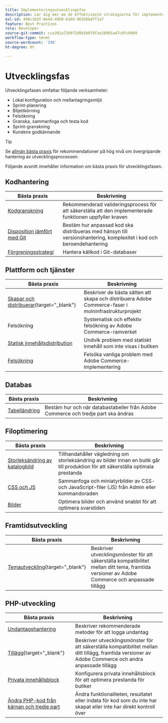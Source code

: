 ```yaml
---
title: Implementeringsutvecklingsfas
description: Lär dig mer om de effektivaste strategierna för implementering i utvecklingsfasen av Adobe Commerce-projekt.
exl-id: 499c16df-0e4d-4950-8169-96356bdff1a7
feature: Best Practices
role: Developer
source-git-commit: cca301a72b972d843b878fae28901a47c8fc0489
workflow-type: tm+mt
source-wordcount: '336'
ht-degree: 0%

---
```



# Utvecklingsfas

Utvecklingsfasen omfattar följande verksamheter:

- Lokal konfiguration och mellanlagringsmiljö
- Sprint-planering
- Biljettkörning
- Felsökning
- Granska, sammanfoga och testa kod
- Sprint-granskning
- Kundens godkännande

>[!TIP]
>
>Se [allmän bästa praxis](general.md) för rekommendationer på hög nivå om övergripande hantering av utvecklingsprocessen.

Följande avsnitt innehåller information om bästa praxis för utvecklingsfasen.

## Kodhantering

| Bästa praxis | Beskrivning |
|-----------------------------------------------------------------|--------------------------------------------------------------------------------------------------------------------------------------|
| [Kodgranskning](code-review.md) | Rekommenderad valideringsprocess för att säkerställa att den implementerade funktionen uppfyller kraven |
| [Disposition jämfört med Git](code-management.md) | Bestäm hur anpassad kod ska distribueras med hänsyn till versionshantering, komplexitet i kod och beroendehantering |
| [Förgreningsstrategi](git-branching.md) | Hantera källkod i Git-databaser |

## Plattform och tjänster

| Bästa praxis | Beskrivning |
|--------------------------------------------------------------------------------------------------------------------------------------------------------|-------------------------------------------------------------------------------------------------------------|
| [Skapar och distribuerar](https://experienceleague.adobe.com/docs/commerce-cloud-service/user-guide/develop/deploy/best-practices.html?lang=sv-SE){target="_blank"} | Beskriver de bästa sätten att skapa och distribuera Adobe Commerce-faser i molninfrastrukturprojekt |
| Felsökning | Systematisk och effektiv felsökning av Adobe Commerce-ramverket |
| [Statisk innehållsdistribution](static-content-deployment.md) | Undvik problem med statiskt innehåll som inte visas i butiken |
| [Felsökning](troubleshooting.md) | Felsöka vanliga problem med Adobe Commerce-implementering |

## Databas

| Bästa praxis | Beskrivning |
|----------------------------------------------------------------|---------------------------------------------------------------------------------|
| [Tabelländring](modifying-core-and-third-party-tables.md) | Bestäm hur och när databastabeller från Adobe Commerce och tredje part ska ändras |

## Filoptimering

| Bästa praxis | Beskrivning |
|-----------------------------------------------------|-----------------------------------------------------------------------------------------------------------|
| [Storleksändring av katalogbild](catalog-image-resizing.md) | Tillhandahåller vägledning om storleksändring av bilder innan en butik går till produktion för att säkerställa optimala prestanda |
| [CSS och JS](optimize-css-js-files.md) | Sammanfoga och miniatyrbilder av CSS- och JavaScript-filer (JS) från Admin eller kommandoraden |
| [Bilder](image-optimization.md) | Optimera bilder och använd snabbt för att optimera svarstiden |

## Framtidsutveckling

| Bästa praxis | Beskrivning |
|----------------------------------------------------------------------------------------------------------------|------------------------------------------------------------------------------------------------------------------------------------------|
| [Temautveckling](https://developer.adobe.com/commerce/frontend-core/guide/best-practices/){target="_blank"} | Beskriver utvecklingsmönster för att säkerställa kompatibilitet mellan ditt tema, framtida versioner av Adobe Commerce och anpassade tillägg |

## PHP-utveckling

| Bästa praxis | Beskrivning |
|-----------------------------------------------------------------------------------------|----------------------------------------------------------------------------------------------------------------------------------------------------|
| [Undantagshantering](exception-handling.md) | Beskriver rekommenderade metoder för att logga undantag |
| [Tillägg](https://developer.adobe.com/commerce/php/best-practices/){target="_blank"} | Beskriver utvecklingsmönster för att säkerställa kompatibilitet mellan ditt tillägg, framtida versioner av Adobe Commerce och andra anpassade tillägg |
| [Privata innehållsblock](private-content-block-configuration.md) | Konfigurera privata innehållsblock för att optimera prestanda för butiker |
| [Ändra PHP-kod från kärnan och tredje part](modifying-core-and-third-party-code.md) | Ändra funktionaliteten, resultatet eller indata för kod som du inte har skapat eller inte har direkt kontroll över |
